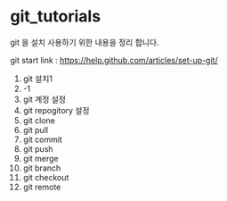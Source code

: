 # git_tutorials
git 을 설치 사용하기 위한 내용을 정리 합니다.


git start link : https://help.github.com/articles/set-up-git/

1. git 설치1
2.  -1
2. git 계정 설정
3. git repogitory 설정
4. git clone 
5. git pull
6. git commit
7. git push
8. git merge
9. git branch
10. git checkout
11. git remote
